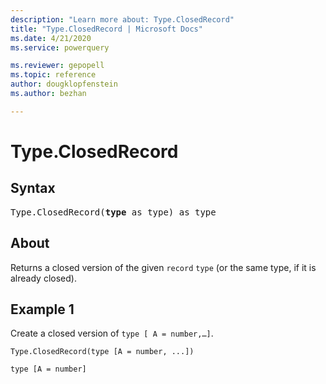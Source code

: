 ```yaml
---
description: "Learn more about: Type.ClosedRecord"
title: "Type.ClosedRecord | Microsoft Docs"
ms.date: 4/21/2020
ms.service: powerquery

ms.reviewer: gepopell
ms.topic: reference
author: dougklopfenstein
ms.author: bezhan

---
```

# Type.ClosedRecord

## Syntax

<pre>
Type.ClosedRecord(<b>type</b> as type) as type 
</pre>
  
## About  
Returns a closed version of the given `record` `type` (or the same type, if it is already closed).

## Example 1
Create a closed version of `type [ A = number,…]`.

```powerquery-m
Type.ClosedRecord(type [A = number, ...])
```

`type [A = number]`
